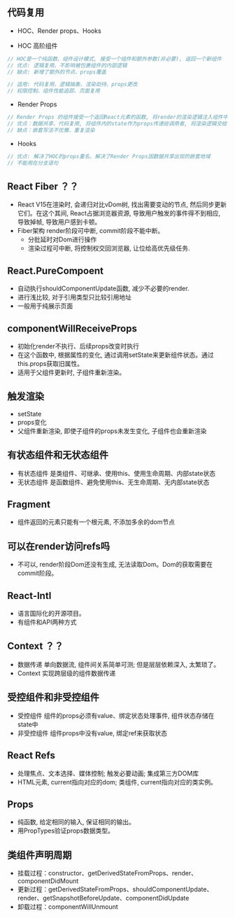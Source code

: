 ## 代码复用
* HOC、Render props、Hooks

* HOC 高阶组件
```js
// HOC是一个纯函数、组件设计模式, 接受一个组件和额外参数(非必要), 返回一个新组件
// 优点: 逻辑复用、不影响被包裹组件的内部逻辑
// 缺点: 新增了额外的节点、props覆盖

// 适用: 代码复用、逻辑抽象、渲染劫持、props更改
// 权限控制、组件性能追踪、页面复用
```

* Render Props
```js
// Render Props 的组件接受一个返回React元素的函数, 将render的渲染逻辑注入组件中。
// 优点：数据共享、代码复用, 将组件内的state作为props传递给调用者, 将渲染逻辑交给调用者
// 缺点：嵌套写法不优雅、重复渲染
```

* Hooks
```js
// 优点: 解决了HOC的props重名、解决了Render Props因数据共享出现的嵌套地域
// 不能用在分支语句
```

## React Fiber ？？
* React V15在渲染时, 会递归对比vDom树, 找出需要变动的节点, 然后同步更新它们。在这个其间, React占据浏览器资源, 导致用户触发的事件得不到相应, 导致掉帧, 导致用户感到卡顿。
* Fiber架构  render阶段可中断, commit阶段不能中断。
  * 分批延时对Dom进行操作
  * 渲染过程可中断, 将控制权交回浏览器, 让位给高优先级任务.

## React.PureCompoent
* 自动执行shouldComponentUpdate函数, 减少不必要的render.
* 进行浅比较, 对于引用类型只比较引用地址
* 一般用于纯展示页面

## componentWillReceiveProps
* 初始化render不执行、后续props改变时执行
* 在这个函数中, 根据属性的变化, 通过调用setState来更新组件状态。通过this.props获取旧属性。
* 适用于父组件更新时, 子组件重新渲染。

## 触发渲染
* setState
* props变化
* 父组件重新渲染, 即使子组件的props未发生变化, 子组件也会重新渲染

## 有状态组件和无状态组件
* 有状态组件 是类组件、可继承、使用this、使用生命周期、内部state状态
* 无状态组件 是函数组件、避免使用this、无生命周期、无内部state状态

## Fragment
* 组件返回的元素只能有一个根元素, 不添加多余的dom节点

## 可以在render访问refs吗
* 不可以, render阶段Dom还没有生成, 无法读取Dom。Dom的获取需要在commit阶段。

## React-Intl
* 语言国际化的开源项目。
* 有组件和API两种方式

## Context ？？
* 数据传递 单向数据流, 组件间关系简单可测; 但是层层依赖深入, 太繁琐了。
* Context 实现跨层级的组件数据传递

## 受控组件和非受控组件
* 受控组件 组件的props必须有value、绑定状态处理事件, 组件状态存储在state中
* 非受控组件 组件props中没有value, 绑定ref来获取状态

## React Refs
* 处理焦点、文本选择、媒体控制; 触发必要动画; 集成第三方DOM库
* HTML元素, current指向对应的dom; 类组件, current指向对应的类实例。

## Props
* 纯函数, 给定相同的输入, 保证相同的输出。
* 用PropTypes验证props数据类型。

## 类组件声明周期
* 挂载过程：constructor、getDerivedStateFromProps、render、componentDidMount
* 更新过程：getDerivedStateFromProps、shouldComponentUpdate、render、getSnapshotBeforeUpdate、componentDidUpdate
* 卸载过程：componentWillUnmount
